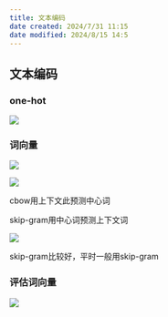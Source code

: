 ```yaml
---
title: 文本编码
date created: 2024/7/31 11:15
date modified: 2024/8/15 14:5
---
```

## 文本编码

### one-hot

![](IMG-2024-08-08-15-07-29.png)

### 词向量

![](IMG-2024-08-08-15-07-30.png)

![](IMG-2024-08-08-15-07-30-1.png)

cbow用上下文此预测中心词

skip-gram用中心词预测上下文词

![](IMG-2024-08-08-15-07-30-2.png)

skip-gram比较好，平时一般用skip-gram

### 评估词向量

![](IMG-2024-08-08-15-07-30-3.png)
